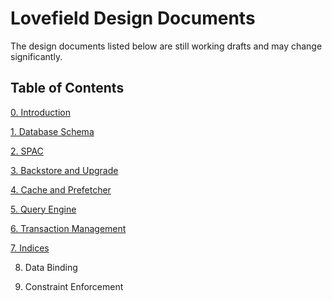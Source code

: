 # Lovefield Design Documents

The design documents listed below are still working drafts and may change significantly.

## Table of Contents

[0. Introduction](dd/00_intro.md)

[1. Database Schema](dd/01_schema.md)

[2. SPAC](dd/02_spac.md)

[3. Backstore and Upgrade](dd/03_backstore.md)

[4. Cache and Prefetcher](dd/04_cache.md)

[5. Query Engine](dd/05_query_engine.md)

[6. Transaction Management](dd/06_tx.md)

[7. Indices](dd/07_indices.md)

8. Data Binding

9. Constraint Enforcement
